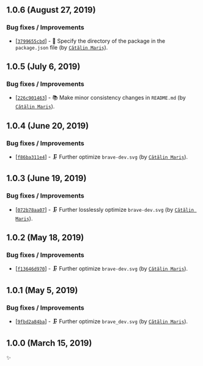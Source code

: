 ## 1.0.6 (August 27, 2019)

### Bug fixes / Improvements

* [[`3799655cbd`](https://github.com/alrra/browser-logos/commit/3799655cbde62ea2de2a8a2b12a6123edae087b1)] - 🔧 Specify the directory of the package in the `package.json` file (by [`Cătălin Mariș`](https://github.com/alrra)).


## 1.0.5 (July 6, 2019)

### Bug fixes / Improvements

* [[`226c901463`](https://github.com/alrra/browser-logos/commit/226c9014633a3282758019e78ef294c3f56eaa79)] - 📚 Make minor consistency changes in `README.md` (by [`Cătălin Mariș`](https://github.com/alrra)).


## 1.0.4 (June 20, 2019)

### Bug fixes / Improvements

* [[`f86ba311e4`](https://github.com/alrra/browser-logos/commit/f86ba311e4fed72ee81d22bc5ba57e09d0413b8f)] - 🗜️ Further optimize `brave-dev.svg` (by [`Cătălin Mariș`](https://github.com/alrra)).


## 1.0.3 (June 19, 2019)

### Bug fixes / Improvements

* [[`072b78aa07`](https://github.com/alrra/browser-logos/commit/072b78aa071a8ef36a0acdfc55f0279a8dfc94af)] - 🗜️ Further losslessly optimize `brave-dev.svg` (by [`Cătălin Mariș`](https://github.com/alrra)).


## 1.0.2 (May 18, 2019)

### Bug fixes / Improvements

* [[`f13646d970`](https://github.com/alrra/browser-logos/commit/f13646d97004fa07886c98e45bd8b6dae49d7c55)] - 🗜️ Further optimize `brave-dev.svg` (by [`Cătălin Mariș`](https://github.com/alrra)).


## 1.0.1 (May 5, 2019)

### Bug fixes / Improvements

* [[`9fbd2a84ba`](https://github.com/alrra/browser-logos/commit/9fbd2a84ba8492f9984bfdb665dc5fd8de3c9a38)] - 🗜️ Further optimize `brave_dev.svg` (by [`Cătălin Mariș`](https://github.com/alrra)).


## 1.0.0 (March 15, 2019)

✨
